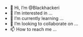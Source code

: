 - 👋 Hi, I’m @Blackhackeri
- 👀 I’m interested in ...
- 🌱 I’m currently learning ...
- 💞️ I’m looking to collaborate on ...
- 📫 How to reach me ...

<!---
Blackhackeri/Blackhackeri is a ✨ special ✨ repository because its `README.md` (this file) appears on your GitHub profile.
You can click the Preview link to take a look at your changes.
--->
